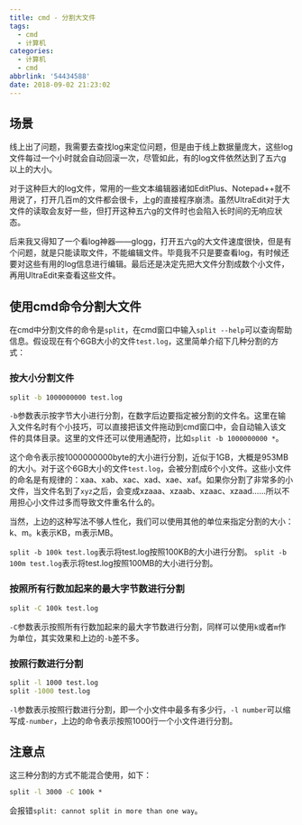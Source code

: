 ```yaml
---
title: cmd - 分割大文件
tags:
  - cmd
  - 计算机
categories:
  - 计算机
  - cmd
abbrlink: '54434588'
date: 2018-09-02 21:23:02
---
```

## 场景

线上出了问题，我需要去查找log来定位问题，但是由于线上数据量庞大，这些log文件每过一个小时就会自动回滚一次，尽管如此，有的log文件依然达到了五六g以上的大小。

对于这种巨大的log文件，常用的一些文本编辑器诸如EditPlus、Notepad++就不用说了，打开几百m的文件都会很卡，上g的直接程序崩溃。虽然UltraEdit对于大文件的读取会友好一些，但打开这种五六g的文件时也会陷入长时间的无响应状态。

后来我又得知了一个看log神器——glogg，打开五六g的大文件速度很快，但是有个问题，就是只能读取文件，不能编辑文件。毕竟我不只是要查看log，有时候还要对这些有用的log信息进行编辑。最后还是决定先把大文件分割成数个小文件，再用UltraEdit来查看这些文件。
<!-- more -->

## 使用cmd命令分割大文件

在cmd中分割文件的命令是`split`，在cmd窗口中输入`split --help`可以查询帮助信息。假设现在有个6GB大小的文件`test.log`，这里简单介绍下几种分割的方式：

### 按大小分割文件

```cmd
split -b 1000000000 test.log
```

`-b`参数表示按字节大小进行分割，在数字后边要指定被分割的文件名。这里在输入文件名时有个小技巧，可以直接把该文件拖动到cmd窗口中，会自动输入该文件的具体目录。这里的文件还可以使用通配符，比如`split -b 1000000000 *`。

这个命令表示按1000000000byte的大小进行分割，近似于1GB，大概是953MB的大小。对于这个6GB大小的文件`test.log`，会被分割成6个小文件。这些小文件的命名是有规律的：xaa、xab、xac、xad、xae、xaf。如果你分割了非常多的小文件，当文件名到了`xyz`之后，会变成xzaaa、xzaab、xzaac、xzaad……所以不用担心小文件过多而导致文件重名什么的。

当然，上边的这种写法不够人性化，我们可以使用其他的单位来指定分割的大小：k、m。k表示KB，m表示MB。

`split -b 100k test.log`表示将test.log按照100KB的大小进行分割。
`split -b 100m test.log`表示将test.log按照100MB的大小进行分割。

### 按照所有行数加起来的最大字节数进行分割

```cmd
split -C 100k test.log
```

`-C`参数表示按照所有行数加起来的最大字节数进行分割，同样可以使用`k`或者`m`作为单位，其实效果和上边的`-b`差不多。

### 按照行数进行分割

```cmd
split -l 1000 test.log
split -1000 test.log
```

`-l`参数表示按照行数进行分割，即一个小文件中最多有多少行，`-l number`可以缩写成`-number`，上边的命令表示按照1000行一个小文件进行分割。

## 注意点

这三种分割的方式不能混合使用，如下：

```cmd
split -l 3000 -C 100k *
```

会报错`split: cannot split in more than one way`。